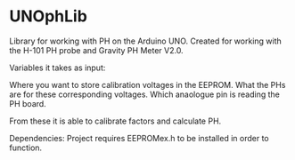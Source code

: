 # UNOphLib
Library for working with PH on the Arduino UNO. 
Created for working with the H-101 PH probe and Gravity PH Meter V2.0. 

Variables it takes as input: 

Where you want to store calibration voltages in the EEPROM. What the PHs are for these corresponding voltages. 
Which anaologue pin is reading the PH board. 

From these it is able to calibrate factors and calculate PH. 


Dependencies:
Project requires EEPROMex.h to be installed in order to function.